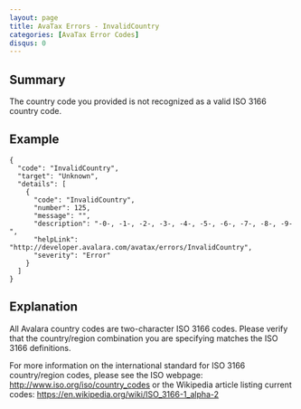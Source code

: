 ```yaml
---
layout: page
title: AvaTax Errors - InvalidCountry
categories: [AvaTax Error Codes]
disqus: 0
---
```


## Summary

The country code you provided is not recognized as a valid ISO 3166 country code.

## Example

    {
      "code": "InvalidCountry",
      "target": "Unknown",
      "details": [
        {
          "code": "InvalidCountry",
          "number": 125,
          "message": "",
          "description": "-0-, -1-, -2-, -3-, -4-, -5-, -6-, -7-, -8-, -9-",
          "helpLink": "http://developer.avalara.com/avatax/errors/InvalidCountry",
          "severity": "Error"
        }
      ]
    }

## Explanation

All Avalara country codes are two-character ISO 3166 codes.  Please verify that the country/region combination you are specifying matches the ISO 3166 definitions.

For more information on the international standard for ISO 3166 country/region codes, please see the ISO webpage: http://www.iso.org/iso/country_codes or the Wikipedia article listing current codes: https://en.wikipedia.org/wiki/ISO_3166-1_alpha-2
